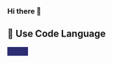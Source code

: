 ### Hi there 👋


<h2> 🔧 Use Code Language </h2>


<svg xmlns="http://www.w3.org/2000/svg" xmlns:xlink="http://www.w3.org/1999/xlink" width="47" height="20" role="img" aria-label="Lua"><title>Lua</title><g shape-rendering="crispEdges"><rect width="0" height="20" fill="#555"/><rect x="0" width="47" height="20" fill="#2c2d72"/></g><g fill="#fff" 



